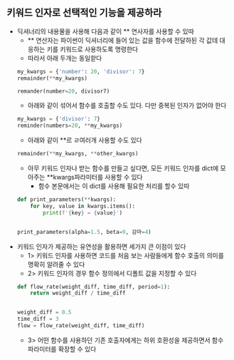 ## 키워드 인자로 선택적인 기능을 제공하라

- 딕셔너리의 내용물을 사용해 다음과 같이 ** 연사자를 사용할 수 있따
    - ** 연산자는 파이썬이 딕셔너리에 들어 있는 값을 함수에 전달하된 각 값데 대응하는 키를 키워드로 사용하도록 명령한다
    - 따라서 아래 두개는 동일핟다
  ```python
  my_kwargs = {'number': 20, 'divisor': 7}
  remainder(**my_kwargs)
  
  remander(number=20, divisor7) 
  ```
    - 아래와 같이 섞어서 함수를 호출할 수도 있다. 다만 중복된 인자가 없어야 한다
  ```python
  my_kwargs = {'divisor': 7}
  reminder(numbers=20, **my_kwargs)
  ```
    - 아래와 같이 **르 ㄹ여러개 사용할 수도 있다
  ```python
  remainder(**my_kwargs, **other_kwargs)
  ```
    - 아무 키워드 인자나 받는 함수를 만들고 싶다면, 모든 키워드 인자를 dict에 모아주는 **kwargs파라미터를 사용할 수 있다
        - 함수 본문에서는 이 dict를 사용해 필요한 처리를 할수 있따
    ```python
    def print_parameters(**kwargs):
        for key, value in kwargs.items():
            print(f'{key} = {value}')
    
    
    print_parameters(alpha=1.5, beta=9, 감마=4)
    ```
- 키워드 인자가 제공하는 유연성을 활용하면 세가지 큰 이점이 있다
    - 1> 키워드 인자를 사용하면 코드를 처음 보는 사람들에게 함수 호출의 의미를 명확히 알려줄 수 있다
    - 2> 키워드 인자의 경우 함수 정의에서 디폴트 값을 지정할 수 있다
  ```python
  def flow_rate(weight_diff, time_diff, period=1):
      return weight_diff / time_diff
  
  
  weight_diff = 0.5
  time_diff = 3
  flow = flow_rate(weight_diff, time_diff)
  ```                                 
    - 3> 어떤 함수를 사용하던 기존 호출자에게는 하위 호환성을 제공하면서 함수 파라미터를 확장할 수 있다
  